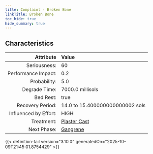 ```yaml
---
title: Complaint - Broken Bone
linkTitle: Broken Bone
toc_hide: true
hide_summary: true
---
```

<!-- This is generated by the MarsSim HelpGenertor, do not edit. -->

## Characteristics

| Attribute      | Value |
|--------:|:------|
|Seriousness:|60|
|Performance Impact:|0.2|
|Probability:|5.0|
|Degrade Time:|7000.0 millisols|
|Bed Rest:|true|
|Recovery Period:|14.0 to 15.400000000000002 sols|
|Influenced by Effort:|HIGH|
|Treatment:|[Plaster Cast](/docs/definitions/treatment/plaster-cast)|
|Next Phase:|[Gangrene](/docs/definitions/complaint/gangrene)|
 


{{< definition-tail version="3.10.0" generatedOn="2025-10-09T21:45:01.8754429" >}}

